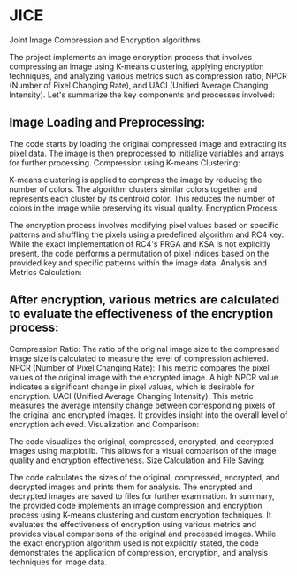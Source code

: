 # JICE
Joint Image Compression and Encryption algorithms

The project implements an image encryption process that involves compressing an image using K-means clustering, applying encryption techniques, and analyzing various metrics such as compression ratio, NPCR (Number of Pixel Changing Rate), and UACI (Unified Average Changing Intensity). Let's summarize the key components and processes involved:

## Image Loading and Preprocessing:

The code starts by loading the original compressed image and extracting its pixel data. The image is then preprocessed to initialize variables and arrays for further processing.
Compression using K-means Clustering:

K-means clustering is applied to compress the image by reducing the number of colors. The algorithm clusters similar colors together and represents each cluster by its centroid color. This reduces the number of colors in the image while preserving its visual quality.
Encryption Process:

The encryption process involves modifying pixel values based on specific patterns and shuffling the pixels using a predefined algorithm and RC4 key. While the exact implementation of RC4's PRGA and KSA is not explicitly present, the code performs a permutation of pixel indices based on the provided key and specific patterns within the image data.
Analysis and Metrics Calculation:

## After encryption, various metrics are calculated to evaluate the effectiveness of the encryption process:
Compression Ratio: The ratio of the original image size to the compressed image size is calculated to measure the level of compression achieved.
NPCR (Number of Pixel Changing Rate): This metric compares the pixel values of the original image with the encrypted image. A high NPCR value indicates a significant change in pixel values, which is desirable for encryption.
UACI (Unified Average Changing Intensity): This metric measures the average intensity change between corresponding pixels of the original and encrypted images. It provides insight into the overall level of encryption achieved.
Visualization and Comparison:

The code visualizes the original, compressed, encrypted, and decrypted images using matplotlib. This allows for a visual comparison of the image quality and encryption effectiveness.
Size Calculation and File Saving:

The code calculates the sizes of the original, compressed, encrypted, and decrypted images and prints them for analysis.
The encrypted and decrypted images are saved to files for further examination.
In summary, the provided code implements an image compression and encryption process using K-means clustering and custom encryption techniques. It evaluates the effectiveness of encryption using various metrics and provides visual comparisons of the original and processed images. While the exact encryption algorithm used is not explicitly stated, the code demonstrates the application of compression, encryption, and analysis techniques for image data.
